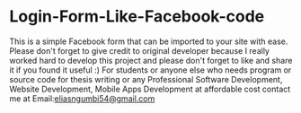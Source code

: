 # Login-Form-Like-Facebook-code
This is a simple Facebook form that can be imported to your site with ease.  Please don't forget to give credit to original developer because I really worked hard to develop this project and please don't forget to like and share it if you found it useful :)  For students or anyone else who needs program or source code for thesis writing or any Professional Software Development, Website Development, Mobile Apps Development at affordable cost contact me at Email:eliasngumbi54@gmail.com
